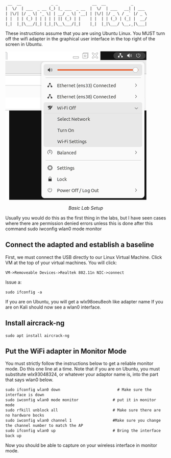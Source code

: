 ```
 __  __             _ _               __  __           _      
|  \/  | ___  _ __ (_) |_ ___  _ __  |  \/  | ___   __| | ___ 
| |\/| |/ _ \| '_ \| | __/ _ \| '__| | |\/| |/ _ \ / _` |/ _ \
| |  | | (_) | | | | | || (_) | |    | |  | | (_) | (_| |  __/
|_|  |_|\___/|_| |_|_|\__\___/|_|    |_|  |_|\___/ \__,_|\___|

```

These instructions assume that you are using Ubuntu Linux. You MUST turn off the wifi adapter in the graphical user interface in the top right of the screen in Ubuntu.

![Alt text](../IMGs/Turn_off_WiFi.png?raw=true "Basic Lab Setup") <p style="text-align:center; font-style:italic;">Basic Lab Setup</p>

Usually you would do this as the first thing in the labs, but I have seen cases where there are permission denied errors unless this is done after this command sudo iwconfig wlan0 mode monitor

## Connect the adapted and establish a baseline

First, we must connect the USB directly to our Linux Virtual Machine. Click VM at the top of your virtual machines. You will click:

    VM->Removeable Devices->Realtek 802.11n NIC->connect

Issue a:

    sudo ifconfig -a

If you are on Ubuntu, you will get a wlx98oeu8eoh like adapter name If you are on Kali should now see a wlan0 interface.

## Install aircrack-ng

    sudo apt install aircrack-ng

## Put the WiFi adapter in Monitor Mode

You must strictly follow the instructions below to get a reliable monitor mode. Do this one line at a time. Note that if you are on Ubuntu, you must substitute wlx93048324, or whatever your adaptor name is, into the part that says wlan0 below.

    sudo ifconfig wlan0 down                         # Make sure the interface is down 
    sudo iwconfig wlan0 mode monitor               # put it in monitor mode
    sudo rfkill unblock all                        # Make sure there are no hardware bocks
    sudo iwconfig wlan0 channel 1                  #Make sure you change the channel number to match the AP
    sudo ifconfig wlan0 up                         # Bring the interface back up

Now you should be able to capture on your wireless interface in monitor mode.

